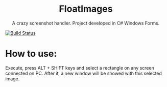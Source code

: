 
<p align="center">
<h1 align="center"><b>FloatImages</b></h1>
  <p align="center">A crazy screenshot handler. Project developed in C# Windows Forms.</p>
</p>

[![Build Status](https://travis-ci.org/rrnazario/FloatImages.svg?branch=master)](https://travis-ci.org/rrnazario/FloatImages)


# How to use:

Execute, press ALT + SHIFT keys and select a rectangle on any screen connected on PC. After it, a new window will be showed with this selected image.

